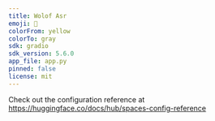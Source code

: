 ```yaml
---
title: Wolof Asr
emoji: 🐢
colorFrom: yellow
colorTo: gray
sdk: gradio
sdk_version: 5.6.0
app_file: app.py
pinned: false
license: mit
---
```


Check out the configuration reference at https://huggingface.co/docs/hub/spaces-config-reference
